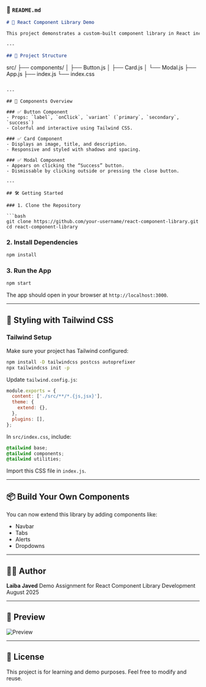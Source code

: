 
### 📘 `README.md`

```markdown
# 🌈 React Component Library Demo

This project demonstrates a custom-built component library in React including **Buttons**, **Cards**, and **Modals** using **Tailwind CSS** for styling.

---

## 📁 Project Structure

```

src/
├── components/
│   ├── Button.js
│   ├── Card.js
│   └── Modal.js
├── App.js
├── index.js
└── index.css

````

---

## 🚀 Components Overview

### ✅ Button Component
- Props: `label`, `onClick`, `variant` (`primary`, `secondary`, `success`)
- Colorful and interactive using Tailwind CSS.

### ✅ Card Component
- Displays an image, title, and description.
- Responsive and styled with shadows and spacing.

### ✅ Modal Component
- Appears on clicking the “Success” button.
- Dismissable by clicking outside or pressing the close button.

---

## 🛠️ Getting Started

### 1. Clone the Repository

```bash
git clone https://github.com/your-username/react-component-library.git
cd react-component-library
````

### 2. Install Dependencies

```bash
npm install
```

### 3. Run the App

```bash
npm start
```

The app should open in your browser at `http://localhost:3000`.

---

## 🎨 Styling with Tailwind CSS

### Tailwind Setup

Make sure your project has Tailwind configured:

```bash
npm install -D tailwindcss postcss autoprefixer
npx tailwindcss init -p
```

Update `tailwind.config.js`:

```js
module.exports = {
  content: ['./src/**/*.{js,jsx}'],
  theme: {
    extend: {},
  },
  plugins: [],
};
```

In `src/index.css`, include:

```css
@tailwind base;
@tailwind components;
@tailwind utilities;
```

Import this CSS file in `index.js`.

---

## 📦 Build Your Own Components

You can now extend this library by adding components like:

* Navbar
* Tabs
* Alerts
* Dropdowns

---

## 👩‍💻 Author

**Laiba Javed**
Demo Assignment for React Component Library Development
August 2025

---

## 📸 Preview

![Preview](https://source.unsplash.com/400x300/?react,ui)

---

## 📃 License

This project is for learning and demo purposes. Feel free to modify and reuse.
